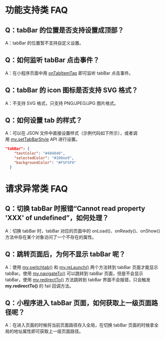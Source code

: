 # 功能支持类 FAQ

## Q：tabBar 的位置是否支持设置成顶部？
A：tabBar 的位置暂不支持自定义设置。

## Q：如何监听 tabBar 点击事件？
 A：在小程序页面中用 [onTabItemTap](https://opendocs.alipay.com/mini/006l0q) 即可监听 tabBar 点击事件。

## Q：tabBar 的 icon 图标是否支持 SVG 格式？
A：不支持 SVG 格式，只支持 PNG/JPEG/JPG 图片格式。

## Q：如何设置 tab 的样式？
A：可以在 JSON 文件中直接设置样式（示例代码如下所示），或者调用 [my.setTabBarStyle](https://opendocs.alipay.com/mini/006l0e) API 进行设置。
```json
"tabBar": {
    "textColor": "#404040",
    "selectedColor": "#108ee9",
    "backgroundColor": "#F5F5F9"
  }
```

# 请求异常类 FAQ

## Q：切换 tabBar 时报错“Cannot read property 'XXX' of undefined”，如何处理？
A：切换 tabBar 时，tabBar 对应的页面中的 onLoad()、onReady()、onShow() 方法中存在某个对象访问了一个不存在的属性。

## Q：跳转页面后，为何不显示 tabBar 呢？
A：使用 [my.switchtab()](https://opendocs.alipay.com/mini/006l13) 和 [my.reLaunch()](https://opendocs.alipay.com/mini/006l17) 两个方法转到 tabBar 页面才能显示 tabBar。使用 [my.navigateTo()](https://opendocs.alipay.com/mini/006l1f) 可以跳转到 tabBar 页面，但是不会显示 tabBar，使用 [my.redirectTo()](https://opendocs.alipay.com/mini/006l1b) 方法跳转到 tabBar 界面不会报错，只会触发 **my.redirectTo()** 的 fail 回调方法。

## Q：小程序进入 tabBar 页面，如何获取上一级页面路径呢？
A：在进入页面的时候将当前页面路径存入全局，在切换 tabBar 页面的时候拿全局的地址属性即可获取上一级页面路径。
